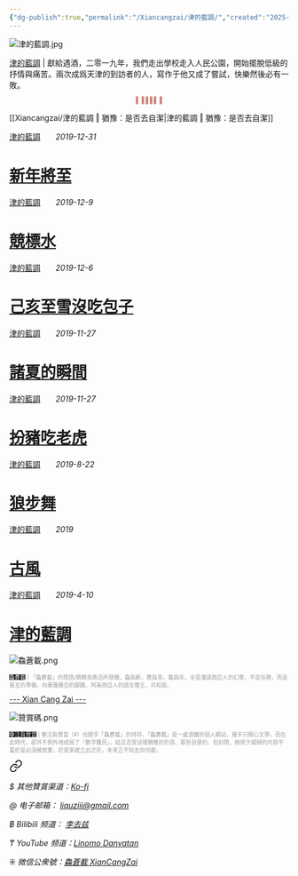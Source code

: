 ```yaml
---
{"dg-publish":true,"permalink":"/Xiancangzai/津的藍調/","created":"2025-03-12T17:41:30.806+08:00"}
---
```



![津的藍調.jpg](/img/user/%E9%99%84%E4%BB%B6/attachment/%E6%B4%A5%E7%9A%84%E8%97%8D%E8%AA%BF.jpg)

<div class="note"><ins>津的藍調</ins> | 獻給遇酒，二零一九年，我們走出學校走入人民公園，開始擺脫低級的抒情與痛苦。兩次成爲天津的到訪者的人，寫作于他又成了嘗試，快樂然後必有一敗。</div>

<div class="spacer"></div>

<p style="text-align:center;color:#B54434;font-size:0.8em;">⫷ 𠈨𠯮󱠚󱉯 ⫸</p>

[[Xiancangzai/津的藍調 ‖ 猶豫：是否去自潔\|津的藍調 ‖ 猶豫：是否去自潔]]

<div class="header-media"
     style="background-image: url(' https://www.xiancangzai.com/img/user/%E9%99%84%E4%BB%B6/%E9%99%84%E4%BB%B62024/The%20Marriage%20of%20Reason%20and%20Squalor,%20II%EF%BC%8C1959.png');">
    <a href=" https://www.xiancangzai.com/Xiancangzai/%E6%B4%A5%E7%9A%84%E8%97%8D%E8%AA%BF%20%E2%80%96%20%E6%96%B0%E5%B9%B4%E5%B0%87%E8%87%B3/"
       class="card-link"></a>
    <div class="text-content">
        <p>
            <a href="https://www.xiancangzai.com/Xiancangzai/%E6%B4%A5%E7%9A%84%E8%97%8D%E8%AA%BF/">津的藍調</a>
            &nbsp;&nbsp;&nbsp;&nbsp;&nbsp;
            <cite>2019-12-31</cite>
        </p>
        <h1>
            <a href="https://www.xiancangzai.com/Xiancangzai/%E6%B4%A5%E7%9A%84%E8%97%8D%E8%AA%BF%20%E2%80%96%20%E6%96%B0%E5%B9%B4%E5%B0%87%E8%87%B3/">新年將至</a>
        </h1>
    </div>
</div>

<div class="header-media"
     style="background-image: url(' https://www.xiancangzai.com/img/user/%E9%99%84%E4%BB%B6/attachment/%E6%B4%A5%E7%9A%84%E8%97%8D%E8%AA%BF%20%E2%80%96%20%E7%AB%B6%E6%A8%99%E6%B0%B4.jpg ');">
    <a href=" https://www.xiancangzai.com/Xiancangzai/%E6%B4%A5%E7%9A%84%E8%97%8D%E8%AA%BF%20%E2%80%96%20%E7%AB%B6%E6%A8%99%E6%B0%B4/"
       class="card-link"></a>
    <div class="text-content">
        <p>
            <a href="https://www.xiancangzai.com/Xiancangzai/%E6%B4%A5%E7%9A%84%E8%97%8D%E8%AA%BF/">津的藍調</a>
            &nbsp;&nbsp;&nbsp;&nbsp;&nbsp;
            <cite>2019-12-9</cite>
        </p>
        <h1>
            <a href="https://www.xiancangzai.com/Xiancangzai/%E6%B4%A5%E7%9A%84%E8%97%8D%E8%AA%BF%20%E2%80%96%20%E7%AB%B6%E6%A8%99%E6%B0%B4/">競標水</a>
        </h1>
    </div>
</div>

<div class="header-media"
     style="background-image: url(' https://www.xiancangzai.com/img/user/%E9%99%84%E4%BB%B6/attachment/%E6%B4%A5%E7%9A%84%E8%97%8D%E8%AA%BF%20%E2%80%96%20%E5%B7%B1%E4%BA%A5%E8%87%B3%E9%9B%AA%E6%B2%92%E5%90%83%E5%8C%85%E5%AD%90.jpg ');">
    <a href=" https://www.xiancangzai.com/Xiancangzai/%E6%B4%A5%E7%9A%84%E8%97%8D%E8%AA%BF%20%E2%80%96%20%E5%B7%B1%E4%BA%A5%E8%87%B3%E9%9B%AA%E6%B2%92%E5%90%83%E5%8C%85%E5%AD%90/"
       class="card-link"></a>
    <div class="text-content">
        <p>
            <a href="https://www.xiancangzai.com/Xiancangzai/%E6%B4%A5%E7%9A%84%E8%97%8D%E8%AA%BF/">津的藍調</a>
            &nbsp;&nbsp;&nbsp;&nbsp;&nbsp;
            <cite>2019-12-6</cite>
        </p>
        <h1>
            <a href="https://www.xiancangzai.com/Xiancangzai/%E6%B4%A5%E7%9A%84%E8%97%8D%E8%AA%BF%20%E2%80%96%20%E5%B7%B1%E4%BA%A5%E8%87%B3%E9%9B%AA%E6%B2%92%E5%90%83%E5%8C%85%E5%AD%90/">己亥至雪沒吃包子</a>
        </h1>
    </div>
</div>

<div class="header-media"
     style="background-image: url(' https://www.xiancangzai.com/img/user/%E9%99%84%E4%BB%B6/%E9%99%84%E4%BB%B62024/Arshile%20Gorky%EF%BC%8CLandscape-Table%EF%BC%8C1945.png ');">
    <a href=" https://www.xiancangzai.com/Xiancangzai/%E6%B4%A5%E7%9A%84%E8%97%8D%E8%AA%BF%20%E2%80%96%20%E8%AB%B8%E5%A4%8F%E7%9A%84%E7%9E%AC%E9%96%93/"
       class="card-link"></a>
    <div class="text-content">
        <p>
            <a href="https://www.xiancangzai.com/Xiancangzai/%E6%B4%A5%E7%9A%84%E8%97%8D%E8%AA%BF/">津的藍調</a>
            &nbsp;&nbsp;&nbsp;&nbsp;&nbsp;
            <cite>2019-11-27</cite>
        </p>
        <h1>
            <a href="https://www.xiancangzai.com/Xiancangzai/%E6%B4%A5%E7%9A%84%E8%97%8D%E8%AA%BF%20%E2%80%96%20%E8%AB%B8%E5%A4%8F%E7%9A%84%E7%9E%AC%E9%96%93/">諸夏的瞬間</a>
        </h1>
    </div>
</div>

<div class="header-media"
     style="background-image: url(' https://www.xiancangzai.com/img/user/%E9%99%84%E4%BB%B6/attachment/%E6%B4%A5%E7%9A%84%E8%97%8D%E8%AA%BF%20%E2%80%96%20%E6%89%AE%E8%B1%AC%E5%90%83%E8%80%81%E8%99%8E.jpg ');">
    <a href=" https://www.xiancangzai.com/Xiancangzai/%E6%B4%A5%E7%9A%84%E8%97%8D%E8%AA%BF%20%E2%80%96%20%E6%89%AE%E8%B1%AC%E5%90%83%E8%80%81%E8%99%8E/"
       class="card-link"></a>
    <div class="text-content">
        <p>
            <a href="https://www.xiancangzai.com/Xiancangzai/%E6%B4%A5%E7%9A%84%E8%97%8D%E8%AA%BF/">津的藍調</a>
            &nbsp;&nbsp;&nbsp;&nbsp;&nbsp;
            <cite>2019-11-27</cite>
        </p>
        <h1>
            <a href="https://www.xiancangzai.com/Xiancangzai/%E6%B4%A5%E7%9A%84%E8%97%8D%E8%AA%BF%20%E2%80%96%20%E6%89%AE%E8%B1%AC%E5%90%83%E8%80%81%E8%99%8E/">扮豬吃老虎</a>
        </h1>
    </div>
</div>

<div class="header-media"
     style="background-image: url(' https://www.xiancangzai.com/img/user/%E9%99%84%E4%BB%B6/%E9%99%84%E4%BB%B62024/The%20Voyage%EF%BC%8C1949.png ');">
    <a href=" https://www.xiancangzai.com/Xiancangzai/%E6%B4%A5%E7%9A%84%E8%97%8D%E8%AA%BF%20%E2%80%96%20%E7%8B%BC%E6%AD%A5%E8%88%9E/"
       class="card-link"></a>
    <div class="text-content">
        <p>
            <a href="https://www.xiancangzai.com/Xiancangzai/%E6%B4%A5%E7%9A%84%E8%97%8D%E8%AA%BF/">津的藍調</a>
            &nbsp;&nbsp;&nbsp;&nbsp;&nbsp;
            <cite>2019-8-22</cite>
        </p>
        <h1>
            <a href="https://www.xiancangzai.com/Xiancangzai/%E6%B4%A5%E7%9A%84%E8%97%8D%E8%AA%BF%20%E2%80%96%20%E7%8B%BC%E6%AD%A5%E8%88%9E/">狼步舞</a>
        </h1>
    </div>
</div>

<div class="header-media"
     style="background-image: url(' https://www.xiancangzai.com/img/user/%E9%99%84%E4%BB%B6/attachment/%E6%B4%A5%E7%9A%84%E8%97%8D%E8%AA%BF%20%E2%80%96%20%E5%8F%A4%E9%A2%A8.jpg ');">
    <a href=" https://www.xiancangzai.com/Xiancangzai/%E6%B4%A5%E7%9A%84%E8%97%8D%E8%AA%BF%20%E2%80%96%20%E5%8F%A4%E9%A2%A8/"
       class="card-link"></a>
    <div class="text-content">
        <p>
            <a href="https://www.xiancangzai.com/Xiancangzai/%E6%B4%A5%E7%9A%84%E8%97%8D%E8%AA%BF/">津的藍調</a>
            &nbsp;&nbsp;&nbsp;&nbsp;&nbsp;
            <cite>2019</cite>
        </p>
        <h1>
            <a href="https://www.xiancangzai.com/Xiancangzai/%E6%B4%A5%E7%9A%84%E8%97%8D%E8%AA%BF%20%E2%80%96%20%E5%8F%A4%E9%A2%A8/">古風</a>
        </h1>
    </div>
</div>

<div class="header-media"
     style="background-image: url(' https://www.moma.org/media/W1siZiIsIjE1MTA0MCJdLFsicCIsImNvbnZlcnQiLCItcXVhbGl0eSA5MCAtcmVzaXplIDIwMDB4MTQ0MFx1MDAzZSJdXQ.jpg?sha=3066bbf64f890ee0');">
    <a href=" https://www.xiancangzai.com/Xiancangzai/%E6%B4%A5%E7%9A%84%E8%97%8D%E8%AA%BF%20%20%E2%80%96%20%E6%B4%A5%E7%9A%84%E8%97%8D%E8%AA%BF/"
       class="card-link"></a>
    <div class="text-content">
        <p>
            <a href="https://www.xiancangzai.com/Xiancangzai/%E6%B4%A5%E7%9A%84%E8%97%8D%E8%AA%BF/">津的藍調</a>
            &nbsp;&nbsp;&nbsp;&nbsp;&nbsp;
            <cite>2019-4-10</cite>
        </p>
        <h1>
            <a href="https://www.xiancangzai.com/Xiancangzai/%E6%B4%A5%E7%9A%84%E8%97%8D%E8%AA%BF%20%20%E2%80%96%20%E6%B4%A5%E7%9A%84%E8%97%8D%E8%AA%BF/">津的藍調</a>
        </h1>
    </div>
</div>

![鱻蒼載.png](/img/user/%E9%99%84%E4%BB%B6/%E9%99%84%E4%BB%B62024/%E9%B1%BB%E8%92%BC%E8%BC%89.png)

<p style="font-size:0.7em; color:#999ea2"><ins style="font-size:1em;background: black;color:white">鱻蒼載</ins> | 「鱻蒼載」的隱語/鴘轉為魯迅所發機，鱻與新，蒼與青，載與年，全是潘諾西亞人的幻覺，不是任務，而是悬亙的準備，向著彌賽亞的腳踵、阿美西亞人的語言僭主、共和囻。</p>

<div class="splitline"><a href="https://www.xiancangzai.com/">--- Xian Cang Zai ---</a></div>

![贊賞碼.png](/img/user/%E9%99%84%E4%BB%B6/%E9%99%84%E4%BB%B62024/%E8%B4%8A%E8%B3%9E%E7%A2%BC.png)

<p style="font-size:0.7em; color:#999ea2"><ins style="font-size:1em;background: black;color:white">眷注與贊賞</ins> | 眷注與贊賞（¥）也關乎「鱻蒼載」的持存，「鱻蒼載」是一處游離的個人網站，幾乎只關心文學，而在此時代，卻并不例外地成爲了「數字難民」，姑且忍受這樣驕稚的形容。那些自便的、但封閉、敞視于威柄的内容平臺於是必須被放棄，於是來建立此迂折，未來正不知去向何處。</p>


<div class="transclusion internal-embed is-loaded"><a class="markdown-embed-link" href="/xiancangzai/link-tree/" aria-label="Open link"><svg xmlns="http://www.w3.org/2000/svg" width="24" height="24" viewBox="0 0 24 24" fill="none" stroke="currentColor" stroke-width="2" stroke-linecap="round" stroke-linejoin="round" class="svg-icon lucide-link"><path d="M10 13a5 5 0 0 0 7.54.54l3-3a5 5 0 0 0-7.07-7.07l-1.72 1.71"></path><path d="M14 11a5 5 0 0 0-7.54-.54l-3 3a5 5 0 0 0 7.07 7.07l1.71-1.71"></path></svg></a><div class="markdown-embed">





<cite>$ 其他贊賞渠道：[Ko-fi](https://ko-fi.com/xiancangzai)</cite>

<cite>@ 电子邮箱： liquziii@gmail.com </cite>

<cite>฿ Bilibili 频道： [李去兹](https://space.bilibili.com/1676863200)</cite>

<cite>₸ YouTube 频道：[Linomo Danvatan](http://www.youtube.com/@LinomoDanvatan) </cite>

<cite>⁜ 微信公衆號：[鱻蒼載 XianCangZai](https://mp.weixin.qq.com/s/yneTMt9zIapGXF9yfuvOkg)</cite>


</div></div>

